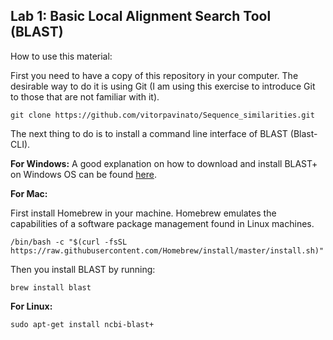 ## __Lab 1: Basic Local Alignment Search Tool (BLAST)__

How to use this material:

First you need to have a copy of this repository in your computer.
The desirable way to do it is using Git (I am using this exercise to introduce Git to those that are not familiar with it).
```dotnetcli
git clone https://github.com/vitorpavinato/Sequence_similarities.git
```

The next thing to do is to install a command line interface of BLAST (Blast-CLI).

__For Windows:__
A good explanation on how to download and install BLAST+ on Windows OS can be found [here](https://www.ncbi.nlm.nih.gov/books/NBK52637/).

__For Mac:__

First install Homebrew in your machine. Homebrew emulates the capabilities of a software package management found in Linux machines.
```dotnetcli
/bin/bash -c "$(curl -fsSL https://raw.githubusercontent.com/Homebrew/install/master/install.sh)"
```
Then you install BLAST by running:
```dotnetcli
brew install blast
```
__For Linux:__
```dotnetcli
sudo apt-get install ncbi-blast+
```